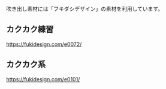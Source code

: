 
吹き出し素材には「フキダシデザイン」の素材を利用しています。


## カクカク練習 
https://fukidesign.com/e0072/

## カクカク系
https://fukidesign.com/e0101/

